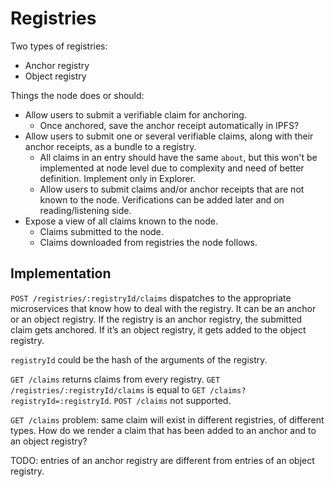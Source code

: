 # Registries

Two types of registries:
- Anchor registry
- Object registry

Things the node does or should:
- Allow users to submit a verifiable claim for anchoring.
  - Once anchored, save the anchor receipt automatically in IPFS?
- Allow users to submit one or several verifiable claims, along with their anchor receipts, as a bundle to a registry.
  - All claims in an entry should have the same `about`, but this won't be implemented at node level due to complexity and need of better definition. Implement only in Explorer.
  - Allow users to submit claims and/or anchor receipts that are not known to the node. Verifications can be added later and on reading/listening side.
- Expose a view of all claims known to the node.
  - Claims submitted to the node.
  - Claims downloaded from registries the node follows.

## Implementation

`POST /registries/:registryId/claims` dispatches to the appropriate microservices that know how to deal with the registry. It can be an anchor or an object registry. If the registry is an anchor registry, the submitted claim gets anchored. If it’s an object registry, it gets added to the object registry. 

`registryId` could be the hash of the arguments of the registry. 

`GET /claims` returns claims from every registry. `GET /registries/:registryId/claims` is equal to `GET /claims?registryId=:registryId`. `POST /claims` not supported.

`GET /claims` problem: same claim will exist in different registries, of different types. How do we render a claim that has been added to an anchor and to an object registry?

TODO: entries of an anchor registry are different from entries of an object registry.
